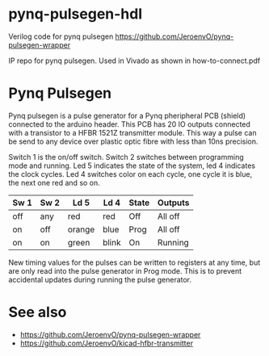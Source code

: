 # pynq-pulsegen-hdl
Verilog code for pynq pulsegen https://github.com/JeroenvO/pynq-pulsegen-wrapper

IP repo for pynq pulsegen. Used in Vivado as shown in how-to-connect.pdf

# Pynq Pulsegen
Pynq pulsegen is a pulse generator for a Pynq pheripheral PCB (shield) connected to the arduino header. This PCB has 20 IO outputs connected with a transistor to a HFBR 1521Z transmitter module. This way a pulse can be send to any device over plastic optic fibre with less than 10ns precision. 

Switch 1 is the on/off switch. Switch 2 switches between programming mode and running. Led 5 indicates the state of the system, led 4 indicates the clock cycles. Led 4 switches color on each cycle, one cycle it is blue, the next one red and so on. 
 
| Sw 1 | Sw 2 | Ld 5   | Ld 4  | State | Outputs |
| -----|----- |------- | ----- | ----- | ------- | 
| off  | any  | red    | red   | Off   | All off |
| on   | off  | orange | blue  | Prog  | All off |
| on   | on   | green  | blink | On    | Running |

New timing values for the pulses can be written to registers at any time, but are only read into the pulse generator in Prog mode. This is to prevent accidental updates during running the pulse generator.

# See also
* https://github.com/JeroenvO/pynq-pulsegen-wrapper
* https://github.com/JeroenvO/kicad-hfbr-transmitter
